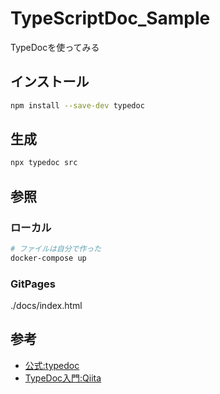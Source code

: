 # TypeScriptDoc_Sample
TypeDocを使ってみる

## インストール

```sh
npm install --save-dev typedoc
```

## 生成

``` sh
npx typedoc src
```

## 参照

### ローカル

``` sh
# ファイルは自分で作った
docker-compose up
```

### GitPages

./docs/index.html

## 参考

- [公式:typedoc](https://typedoc.org/)
- [TypeDoc入門:Qiita](https://qiita.com/ConquestArrow/items/eb4a0dfb13497be4d6a3)